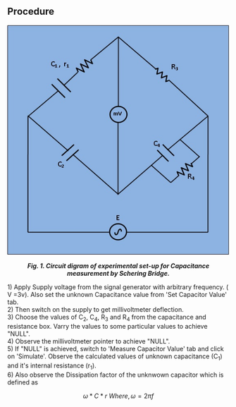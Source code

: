 ## Procedure


<div align="center">

 ![Rm501 Figure](images/schering.jpg)

***Fig. 1. Circuit digram of experimental set-up for Capacitance measurement by Schering Bridge.***
</div>
1)  Apply Supply voltage from the signal generator with arbitrary frequency. ( V =3v). Also set the unknown Capacitance value from 'Set Capacitor Value' tab.
 </br>
2)  Then switch on the supply to get millivoltmeter deflection.
 </br>
3)  Choose the values of   C<sub>2</sub>, C<sub>4</sub>, R<sub>3</sub> and R<sub>4</sub> from the capacitance and resistance box. Varry the values to some particular values to achieve "NULL".
 </br>
4) Observe the millivoltmeter pointer to achieve "NULL".
 </br>
5) If "NULL" is achieved, switch to 'Measure Capacitor Value' tab and click on 'Simulate'. Observe the calculated values of unknown capacitance (C<sub>1</sub>) and it's internal resistance (r<sub>1</sub>).
 </br>
6) Also observe the Dissipation factor of the unknwown capacitor which is defined as <br>


$$ \omega *C*r \  Where, \omega=2 \pi f $$


<script id="MathJax-script" async src="https://cdn.jsdelivr.net/npm/mathjax@3/es5/tex-mml-chtml.js"></script>
